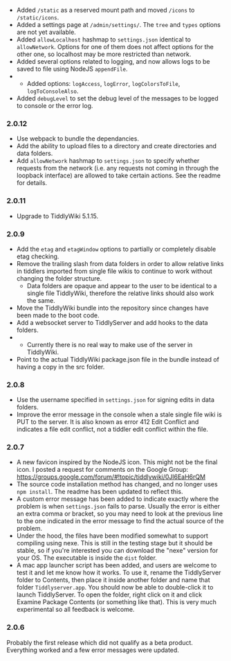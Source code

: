 * Added `/static` as a reserved mount path and moved `/icons` to `/static/icons`.
* Added a settings page at `/admin/settings/`. The `tree` and `types` options are not yet available.
* Added `allowLocalhost` hashmap to `settings.json` identical to `allowNetwork`. Options for one of them does not affect options for the other one, so localhost may be more restricted than network. 
* Added several options related to logging, and now allows logs to be saved to file using NodeJS `appendFile`.
* * Added options: `logAccess`, `logError`, `logColorsToFile`, `logToConsoleAlso`.
* Added `debugLevel` to set the debug level of the messages to be logged to console or the error log.

### 2.0.12 

* Use webpack to bundle the dependancies.
* Add the ability to upload files to a directory and create directories and data folders.
* Add `allowNetwork` hashmap to `settings.json` to specify whether requests from the network (i.e. any requests
  not coming in through the loopback interface) are allowed to take certain actions. See the readme for details.

### 2.0.11
* Upgrade to TiddlyWiki 5.1.15.

### 2.0.9

* Add the `etag` and `etagWindow` options to partially or completely disable etag checking. 
* Remove the trailing slash from data folders in order to allow relative links in tiddlers imported from single file wikis to continue to work without changing the folder structure. 
  * Data folders are opaque and appear to the user to be identical to a single file TiddlyWiki, therefore the relative links should also work the same.
* Move the TiddlyWiki bundle into the repository since changes have been made to the boot code. 
* Add a websocket server to TiddlyServer and add hooks to the data folders.
* * Currently there is no real way to make use of the server in TiddlyWiki.
* Point to the actual TiddlyWiki package.json file in the bundle instead of having a copy in the src folder. 

### 2.0.8

* Use the username specified in `settings.json` for signing edits in data folders.
* Improve the error message in the console when a stale single file wiki is PUT to the server. It is also known as error 412 Edit Conflict and indicates a file edit conflict, not a tiddler edit conflict within the file. 

### 2.0.7

* A new favicon inspired by the NodeJS icon. This might not be the final icon. I posted a request for comments on the Google Group: https://groups.google.com/forum/#!topic/tiddlywiki/0Jl6EaH6rQM
* The source code installation method has changed, and no longer uses `npm install`. The readme has been updated to reflect this.
* A custom error message has been added to indicate exactly where the problem is when `settings.json` fails to parse. Usually the error is either an extra comma or bracket, so you may need to look at the previous line to the one indicated in the error message to find the actual source of the problem.
* Under the hood, the files have been modified somewhat to support compiling using nexe. This is still in the testing stage but it should be stable, so if you're interested you can download the "nexe" version for your OS. The executable is inside the `dist` folder.
* A mac app launcher script has been added, and users are welcome to test it and let me know how it works. To use it, rename the TiddlyServer folder to Contents, then place it inside another folder and name that folder `Tiddlyserver.app`. You should now be able to double-click it to launch TiddlyServer. To open the folder, right click on it and click Examine Package Contents (or something like that). This is very much experimental so all feedback is welcome.

### 2.0.6

Probably the first release which did not qualify as a beta product. Everything worked and a few error messages were updated. 